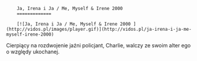 
        Ja, Irena i Ja / Me, Myself & Irene 2000 
        =============
        
        [![Ja, Irena i Ja / Me, Myself & Irene 2000 ](http://vidos.pl/images/player.gif)](http://vidos.pl/ja-irena-i-ja-me-myself-irene-2000)
        
        
 Cierpiący na rozdwojenie jaźni policjant, Charlie, walczy ze swoim alter ego o względy ukochanej.
    